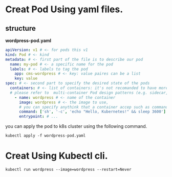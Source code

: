 # Creat Pod Using yaml files.
## structure 

**wordpress-pod.yaml**
``` Yaml
apiVersion: v1 # <- for pods this v1
kind: Pod # <- kind 
metadata: # <- first part of the file is to describe our pod 
  name: my-pod # <- a specific name for the pod
  labels: # <- labels to tag the pod
    app: cms-wordpress # <- key: value paires can be a list 
    key: value
spec: # <- second part to specify the desired state of the pods
  containers: # <- list of containers: it's not recomanded to have more than one container in a single Pod, but if somtimes you have to do so:
  # please refer to  multi-container Pod design patterns (e.g. sidecar, init and others)
    - name: wordpress # <- name of the container
      image: wordpress # <- the image to use,
      # you can specify anythink that a container accep such as command 
      command: ['sh', '-c', 'echo "Hello, Kubernetes!" && sleep 3600']
      entrypoint: # ...
```

you can apply the pod to k8s cluster using the following command.

`kubectl apply -f wordpress-pod.yaml`

# Creat Using Kubectl cli.
`kubectl run wordpress --image=wordpress --restart=Never`